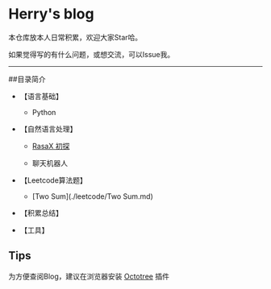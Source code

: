 # Herry's blog
本仓库放本人日常积累，欢迎大家Star哈。

如果觉得写的有什么问题，或想交流，可以Issue我。

---

##目录简介

- 【语言基础】
  - Python

- 【自然语言处理】

  - [RasaX 初探](./nlp/chatbot简介.md)

  - 聊天机器人

- 【Leetcode算法题】
  - [Two Sum](./leetcode/Two Sum.md)

- 【积累总结】

- 【工具】



## Tips

为方便查阅Blog，建议在浏览器安装 [Octotree](https://github.com/buunguyen/octotree) 插件

